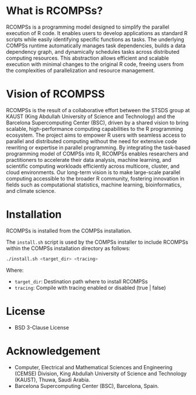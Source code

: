 What is RCOMPSs?
================

RCOMPSs is a programming model designed to simplify the parallel execution of R code. It enables users to develop applications as standard R scripts while easily identifying specific functions as tasks. The underlying COMPSs runtime automatically manages task dependencies, builds a data dependency graph, and dynamically schedules tasks across distributed computing resources. This abstraction allows efficient and scalable execution with minimal changes to the original R code, freeing users from the complexities of parallelization and resource management.

Vision of RCOMPSS
=================

RCOMPSs is the result of a collaborative effort between the STSDS group at KAUST (King Abdullah University of Science and Technology) and the Barcelona Supercomputing Center (BSC), driven by a shared vision to bring scalable, high-performance computing capabilities to the R programming ecosystem. The project aims to empower R users with seamless access to parallel and distributed computing without the need for extensive code rewriting or expertise in parallel programming. By integrating the task-based programming model of COMPSs into R, RCOMPSs enables researchers and practitioners to accelerate their data analysis, machine learning, and scientific computing workloads efficiently across multicore, cluster, and cloud environments. Our long-term vision is to make large-scale parallel computing accessible to the broader R community, fostering innovation in fields such as computational statistics, machine learning, bioinformatics, and climate science.

Installation
============

RCOMPSs is installed from the COMPSs installation.

The `install.sh` script is used by the COMPSs installer to include RCOMPSs within the COMPSs installation directory as follows:

```bash
./install.sh <target_dir> <tracing>
```

Where:

- `target_dir`: Destination path where to install RCOMPSs
- `tracing`: Compile with tracing enabled or disabled (true | false)

License
==========

- BSD 3-Clause License

Acknowledgement
==========

- Computer, Electrical and Mathematical Sciences and Engineering (CEMSE) Division, King Abdullah University of Science and Technology (KAUST), Thuwa, Saudi Arabia.
- Barcelona Supercomputing Center (BSC), Barcelona, Spain.
